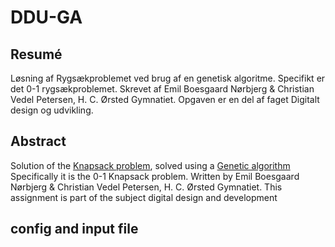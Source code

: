 # DDU-GA
## Resumé  
Løsning af Rygsækproblemet ved brug af en genetisk algoritme.
Specifikt er det 0-1 rygsækproblemet.
Skrevet af Emil Boesgaard Nørbjerg & Christian Vedel Petersen, H. C. Ørsted Gymnatiet.
Opgaven er en del af faget Digitalt design og udvikling.

## Abstract 
Solution of the [Knapsack problem](https://en.wikipedia.org/wiki/Knapsack_problem), solved using a [Genetic algorithm](https://en.wikipedia.org/wiki/Genetic_algorithm)
Specifically it is the 0-1 Knapsack problem.
Written by Emil Boesgaard Nørbjerg & Christian Vedel Petersen, H. C. Ørsted Gymnatiet.
This assignment is part of the subject digital design and development

## config and input file
